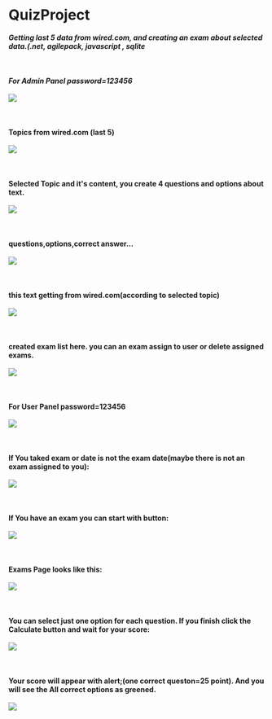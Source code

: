 # QuizProject
 ***Getting last 5 data from wired.com, and creating an exam about selected data.(.net, agilepack, javascript , sqlite***
<br/>
<br/>
<br/>
<br/>
***For Admin Panel password=123456***
<br/>
<br/>
<img src="ReadMeImages/1.PNG">
<br/>
<br/>
<br/>
<br/>
**Topics from wired.com (last 5)**
<br/>
<br/>
<img src="ReadMeImages/2.PNG">
<br/>
<br/>
<br/>
<br/>
**Selected Topic and it's content, you create 4 questions and options about text.**
<br/>
<br/>
<img src="ReadMeImages/3.PNG">
<br/>
<br/>
<br/>
<br/>
**questions,options,correct answer...**
<br/>
<br/>
<img src="ReadMeImages/4.PNG">
<br/>
<br/>
<br/>
<br/>
**this text getting from wired.com(according to selected topic)**
<br/>
<br/>
<img src="ReadMeImages/5.PNG">
<br/>
<br/>
<br/>
<br/>
**created exam list here. you can an exam assign to user or delete assigned exams.**
<br/>
<br/>
<img src="ReadMeImages/6.PNG">
<br/>
<br/>
<br/>
<br/>
**For User Panel password=123456**
<br/>
<br/>
<img src="ReadMeImages/7.PNG">
<br/>
<br/>
<br/>
<br/>
**If You taked exam or date is not the exam date(maybe there is not an exam assigned to you):**
<br/>
<br/>
<img src="ReadMeImages/8.PNG">
<br/>
<br/>
<br/>
<br/>
**If You have an exam  you can start with button:**
<br/>
<br/>
<img src="ReadMeImages/9.PNG">
<br/>
<br/>
<br/>
<br/>
**Exams Page looks like this:**
<br/>
<br/>
<img src="ReadMeImages/10.PNG">
<br/>
<br/>
<br/>
<br/>
**You can select just one option for each question. If you finish click the Calculate button and wait for your score:**
<br/>
<br/>
<img src="ReadMeImages/11.PNG">
<br/>
<br/>
<br/>
<br/>
**Your score will appear with alert;(one correct queston=25 point). And you will see the All correct options as greened.**
<br/>
<br/>
<img src="ReadMeImages/12.PNG">
<br/>
<br/>
